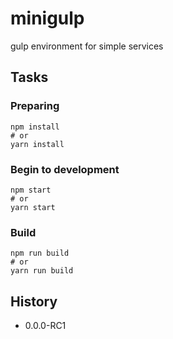# minigulp

gulp environment for simple services

## Tasks

### Preparing

    npm install
    # or
    yarn install

### Begin to development

    npm start
    # or
    yarn start

### Build

    npm run build
    # or
    yarn run build

## History
- 0.0.0-RC1
